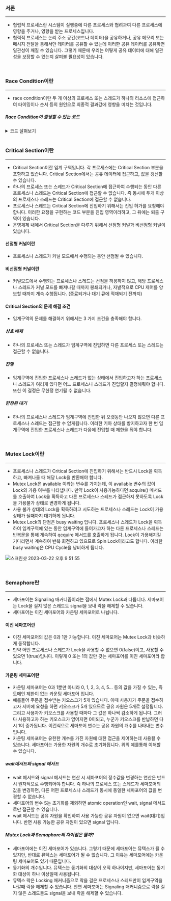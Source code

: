 ### **서론**
<hr>

- 협렵적 프로세스란 시스템이 실행중에 다른 프로세스와 협려과여 다른 프로세스에 영향을 주거나, 영향을 받는 프로세스입니다.
- 협력적 프로세스는 논리 주소 공간(코드나 데이터)을 공유하거나, 공유 메모리 또는 메시지 전달을 통해서만 데이터를 공유할 수 있는데 이러한 공유 데이터를 
공유하면 일관성이 깨질 수 있습니다. 그렇기 때문에 우리는 어떻게 공유 데이터에 대해 일관성을 보장할 수 있는지 살펴볼 필요성이 있습니다.

<br>

### **Race Condition이란**
<hr>

- race condition이란 두 개 이상의 프로세스 또는 스레드가 하나의 리소스에 접근하여 타이밍이나 순서 등의 원인으로 최종적 결과값에 영향을 미치는 것입니다.


##### **Race Condition이 발생할 수 있는 코드**
 <details>
<summary>코드 살펴보기</summary>

> 스레드 풀을 사용하여 2개의 스레드를 생성합니다. 이때 T1 스레드와 T2 스레드가 동시에 count 변수에 접근하면 동일한 값을 증가시키게 됩니다. 즉 
두 스레드가 공유 데이터(count)에 접근하여 race condition이 발생하게 됩니다.
  
> 
```
public class Counter {

    private int count = 0;

    public void increment() {
        this.count++;
    }

    public int getCount() {
        return count;
    }
}

public class RaceConditionTest {

    private static final ExecutorService executor = Executors.newFixedThreadPool(2);

    @Test
    void example() throws InterruptedException {

        Counter counter = new Counter();
        int threadCount = 1000;
        CountDownLatch latch = new CountDownLatch(threadCount);

        for (int i = 0; i < threadCount; i++) {
            CompletableFuture.runAsync(() -> {
                try {
                    counter.increment();
                } finally {
                    latch.countDown();
                }
            }, executor);
        }
        latch.await();

        assertThat(counter.getCount()).isEqualTo(threadCount);
    }
}
  ```
</details>

<br>

### **Critical Section이란**
<hr>

- Critical Section이란 임계 구역입니다. 각 프로세스에는 Critical Section 부분을 포함하고 있습니다. Critical Section에서는 공유 데이터에 접근하고, 값을 갱신할 수 있습니다.
- 하나의 프로세스 또는 스레드가 Critical Section에 접근하여 수행되는 동안 다른 프로세스나 스레드는 Critical Section에 접근할 수 없습니다.
즉 동시에 두개 이상의 프로세스나 스레드는 Critical Section에 접근할 수 없습니다.
- 프로세스나 스레드는 Critical Section에 진입하기 위해서는 진입 허가를 요청해야 합니다. 이러한 요청을 구현하는 코드 부분을 진입 영역이라하고, 그 뒤에는 퇴출 구역이 있습니다.
- 운영체제 내에서 Critical Section을 다루기 위해서 선점형 커널과 비선점형 커널이 있습니다.
  
#### **선점형 커널이란**

- 프로세스나 스레드가 커널 모드에서 수행되는 동안 선점될 수 있습니다.
  
#### **비선점형 커널이란**

- 커널모드에서 수행되는 프로세스나 스레드는 선점을 허용하지 않고, 해당 프로세스나 스레드가 커널 모드를 빠져나갈 때까지 봉쇄되거나, 자발적으로 CPU 제어를 
양보할 때까지 계속 수행됩니다. (종료되거나 대기 큐에 적재되기 전까지)
  
#### **Critical Section의 문제 해결 조건**

- 임계구역의 문제를 해결하기 위해서는 3 가지 조건을 충족해야 합니다.
  
##### **상호 배제**

- 하나의 프로세스 또는 스레드가 임계구역에 진입하면 다른 프로세스 또는 스레드는 접근할 수 없습니다.
  
##### **진행**
  
- 임계구역에 진입한 프로세스나 스레드가 없는 상태에서 진입하고자 하는 프로세스나 스레드가 여러개 있다면 어느 프로세스나 스레드가 진입할지 결정해줘야 합니다.
또한 이 결정은 무한정 연기될 수 없습니다.
  
##### **한정된 대기**
  
- 하나의 프로세스나 스레드가 임계구역에 진입한 뒤 오랫동안 나오지 않으면 다른 프로세스나 스레드는 접근할 수 없게됩니다. 이러한 기아 상태를 방지하고자
 한 번 임계구역에 진입한 프로세스나 스레드가 다음에 진입할 때 제한을 둬야 합니다.
  
<br>

### **Mutex Lock이란**
<hr>
  
- 프로세스나 스레드가 Critical Section에 진입하기 위해서는 반드시 Lock을 획득하고, 빠져나올 때 해당 Lock을 반환해야 합니다.
- Mutex Lock은 available 이라는 변수를 가지는데, 이 available 변수의 값이 Lock의 가용 여부를 나타냅니다. 만약 Lock이 사용가능하다면 
acquire() 메서드를 호출하여 Lock을 획득하고 다른 프로세스나 스레드가 접근하지 못하도록 Lock을 가용불가 상태로 변경하게 됩니다.
- 사용 불가 상태의 Lock을 획득하려고 시도하는 프로세스나 스레드는 Lock이 가용상태가 될때까지 대기하게 됩니다.
- Mutex Lock의 단점은 busy waiting 입니다. 프로세스나 스레드가 Lock을 획득하여 임계구역에 있는 동안 임계구역에 들어가고자 하는 다른 프로세스나
스레드는 반복문을 통해 계속하여 qcquire 메서드를 호출하게 됩니다. Lock이 가용해지길 기다리면서 계속하여 반복 회전하고 있으므로 Spin Lock이라고도 합니다.
이러한 busy waiting은 CPU Cycle을 낭비하게 됩니다.
  
![스크린샷 2023-03-22 오후 9 51 55](https://user-images.githubusercontent.com/80187200/226910062-acaf5692-4f59-4249-aa61-335385b4cff8.png)

<br>

### **Semaphore란**
<hr>
  
- 세마포어는 Signaling 매커니즘이라는 점에서 Mutex Lock과 다릅니다. 세마포어는 Lock을 걸지 않은 스레드도 signal을 보내 락을 해제할 수 있습니다.
- 세마포어는 이진 세마포어와 카운팅 세마포어로 나뉩니다.
  
#### **이진 세마포어란**

- 이진 세마포어의 값은 0과 1만 가능합니다. 이진 세마포어는 Mutex Lock과 비슷하게 동작합니다.
- 만약 어떤 프로세스나 스레드가 Lock을 사용할 수 없으면 0(false)이고, 사용할 수 있으면 1(true)입니다. 이렇게 0 또는 1의 값만 갖는 세마포어를 이진 세마포어라 합니다.
  
#### **카운팅 세마포어란**
  
- 카운팅 세마포어는 0과 1뿐만 아니라 0, 1, 2, 3, 4, 5... 등의 값을 가질 수 있는, 즉 도메인 제한이 없는 카운팅 세마포어 입니다.
- 예를들어 주문을 접수받는 키오스크가 5개 있습니다. 이때 사용자가 주문을 접수하고자 서버에 요청을 하면 키오스크가 5개 있으므로 공유 자원은 5개로 설정됩니다.
그리고 사용자가 키오스크를 사용할 때마다 그 값은 하나씩 감소하게 됩니다. 그러다 사용하고자 하는 키오스크가 없어지면 0이되고, 누군가 키오스크를 반납하면 다시 1이 증가됩니다.
이런식으로 세마포어 변수는 공유 자원의 개수를 나타내는 변수입니다.
- 카운팅 세마포어는 유한한 개수를 가진 자원에 대한 접근을 제어하는데 사용될 수 있습니다. 세마포어는 가용한 자원의 개수로 초기화됩니다. 위의 예를통해 이해할 수 있습니다.

##### **wait메서드와 signal 메서드**

- wait 메서드와 signal 메서드는 연산 시 세마포어의 정수값을 변경하는 연산은 반드시 원자적으로 수행되어야 합니다. 즉 하나의 프로세스 또는 스레드가
 세마포어의 값을 변경하면, 다른 어떤 프로세스나 스레드가 동시에 동일한 세마포어의 값을 변경할 수 없습니다.
- 세마포어의 변수 S는 초기화를 제외하면 atomic operation인 wait, signal 메서드로만 접근할 수 있습니다.
- wait 메서드는 공유 자원을 확인하여 사용 가능한 공유 자원이 없으면 wait(대기)입니다. 반면 사용 가능한 공유 자원이 있으면 signal 입니다.
  
##### **Mutex Lock과 Semaphore의 차이점은 뭘까?**

- 세마포어에는 이진 세마포어가 있습니다. 그렇기 때문에 세마포어는 뮤텍스가 될 수 있지만, 반대로 뮤텍스는 세마포어가 될 수 없습니다. 그 이유는 세마포어에는 카운팅 세마포어도 있기 때문입니다.
- 동기화의 개수입니다. 뮤텍스는 동기화의 대상이 오직 하나이지만, 세마포어는 동기화 대상이 하나 이상일때 사용됩니다.
- 뮤텍스 락은 Locking 매커니즘으로 락을 걸은 프로세스나 스레드만이 임계구역을 나갈때 락을 해제할 수 있습니다. 반면 세마포어는 Signaling 매커니즘으로 
락을 걸지 않은 스레드들도 signal을 보내 락을 해제할 수 있습니다.
  
  
  
  
  
  
  
  
  
  
